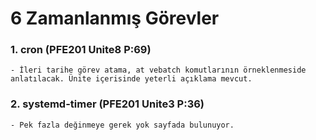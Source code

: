 # 6 Zamanlanmış Görevler

### 1. cron (PFE201 Unite8 P:69)
    - İleri tarihe görev atama, at vebatch komutlarının örneklenmeside anlatılacak. Ünite içerisinde yeterli açıklama mevcut.

### 2. systemd-timer (PFE201 Unite3 P:36)
    - Pek fazla değinmeye gerek yok sayfada bulunuyor.
